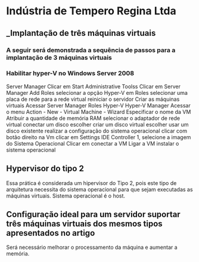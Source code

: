 # Indústria de Tempero Regina Ltda
## _Implantação de três máquinas virtuais

### A seguir será demonstrada a sequência de passos para a implantação de 3 máquinas virtuais

### Habilitar hyper-V no Windows Server 2008
Server Manager
Clicar em Start
Administrative Toolss
Clicar em Server Manager
Add Roles
selecionar a opção Hyper-V em Roles
selecionar uma placa de rede para a rede virtual
reiniciar o servidor 
Criar as máquinas virtuais
Acessar Server Manager
Roles
Hyper-V
Hyper-V Manager
Acessar o menu Action - New - Virtual Machine - Wizard
Especificar o nome da VM
Atribuir a quantidade  de memória RAM
selecionar o adaptador de rede virtual
conectar um disco
escolher criar um disco virtual
escolher usar um disco existente
realizar a configuração do sistema operacional
clicar com botão direito na Vm
clicar em Settings
IDE Controller 1, selecione a imagem do Sistema Operacional
Clicar em conectar a VM
Ligar a VM
instalar o sistema operacional

## Hypervisor do tipo 2
Essa prática é considerada um hipervisor do Tipo 2, pois este tipo de arquitetura necessita do sistema operacional para que sejam executadas as máquinas virtuais.
Sistema operacional é o host.

## Configuração ideal para um servidor suportar três máquinas virtuais dos mesmos tipos apresentados no artigo
Será necessário melhorar o processamento da máquina e aumentar a memória.

